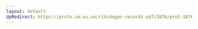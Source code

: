 ```yaml
---
layout: default
UpRedirect: https://pruto.im.uu.se/riksdagen-records-pdf/1876/prot-1876--ak--042/prot-1876--ak--042_064.pdf
---
```

